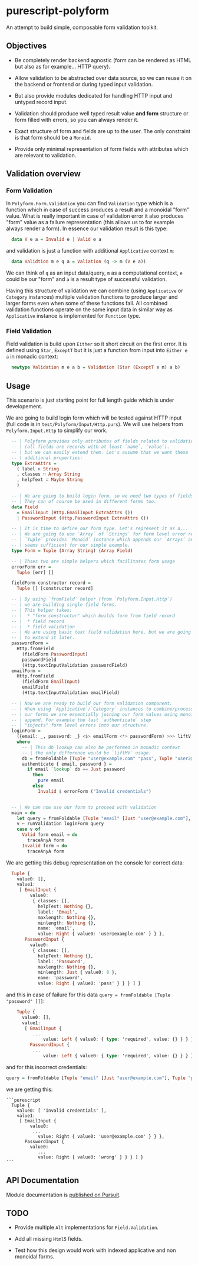 # purescript-polyform

An attempt to build simple, composable form validation toolkit.

## Objectives

  * Be completely render backend agnostic (form can be rendered as HTML but also as for example... HTTP query).

  * Allow validation to be abstracted over data source, so we can reuse it on the backend or frontend or during typed input validation.

  * But also provide modules dedicated for handling HTTP input and untyped record input.

  * Validation should produce well typed result value __and form__ structure or form filled with errors, so you can always render it.

  * Exact structure of form and fields are up to the user. The only constraint is that form should be a `Monoid`.

  * Provide only minimal representation of form fields with attributes which are relevant to validation.

## Validation overview

### Form Validation

  In `Polyform.Form.Validation` you can find `Validation` type which is a function which in case of success produces a result and a monoidal "form" value. What is really important in case of validation error it also produces "form" value as a failure representation (this allows us to for example always render a form). In essence our validation result is this type:

  ```purescript
    data V e a = Invalid e | Valid e a
  ```

and validation is just a function with additional `Applicative` context `m`:

  ```purescript
    data Validtion m e q a = Valiation (q -> m (V e a))
  ```
  We can think of `q` as an input data/query, `m` as a computational context, `e` could be our "form" and `a` is a result type of successful validation.

  Having this structure of validation we can combine (using `Applicative` or `Category` instances) multiple validation functions to produce larger and larger forms even when some of these functions fail. All combined validation functions operate on the same input data in similar way as `Applicative` instance is implemented for `Function` type.

### Field Validation

  Field validation is build upon `Either` so it short circuit on the first error. It is defined using `Star`, `ExceptT` but it is just a function from input into `Either e a` in monadic context:

  ```purescript
    newtype Validation m e a b = Validation (Star (ExceptT e m) a b)
  ```

## Usage

This scenario is just starting point for full length guide which is under developement.

We are going to build login form which will be tested against HTTP input (full code is in `test/Polyform/Input/Http.purs`). We will use helpers from `Polyform.Input.Http` to simplify our work.

  ```purescript
    -- | Polyform provides only attributes of fields related to validation
    -- | (all fields are records with at least `name`, `value`).
    -- | but we can easily extend them. Let's assume that we want these
    -- | additional properties:
    type ExtraAttrs =
      ( label ∷ String
      , classes ∷ Array String
      , helpText ∷ Maybe String
      )

    -- | We are going to build login form, so we need two types of fields.
    -- | They can of course be used in different forms too.
    data Field
      = EmailInput (Http.EmailInput ExtraAttrs ())
      | PasswordInput (Http.PasswordInput ExtraAttrs ())

    -- | It is time to define our form type. Let's represent it as a... `Tuple` :-)
    -- | We are going to use `Array` of `Strings` for form level error representation.
    -- | `Tuple` provides `Monoid` instance which appends our `Arrays` and it
    -- | seems sufficient for our simple example.
    type Form = Tuple (Array String) (Array Field)

    -- | Thses two are simple helpers which facilitates form usage
    errorForm err =
      Tuple [err] []

    fieldForm constructor record =
      Tuple [] [constructor record]

    -- | By using `fromField` helper (from `Polyform.Input.Http`)
    -- | we are building single field forms.
    -- | This helper takes:
    -- |  * "form constructor" which builds form from field record
    -- |  * field record
    -- |  * field validation
    -- | We are using basic text field validation here, but we are going
    -- | to extend it later.
    passwordForm =
      Http.fromField
        (fieldForm PasswordInput)
        passwordField
        (Http.textInputValidation passwordField)
    emailForm =
      Http.fromField
        (fieldForm EmailInput)
        emailField
        (Http.textInputValidation emailField)

    -- | Now we are ready to build our form validation component.
    -- | When using `Applicative`/`Category` instances to combine/process
    -- | our forms we are essentially joining our form values using monoidal
    -- | append. For example the last `authenticate` step
    -- | "injects" form level errors into our structure.
    loginForm =
      ({email: _, password: _} <$> emailForm <*> passwordForm) >>> liftV authenticate
      where
        -- | This db lookup can also be performed in monadic context
        -- | the only difference would be `liftMV` usage.
        db = fromFoldable [Tuple "user@example.com" "pass", Tuple "user2@example.com" "pass"]
        authenticate { email, password } =
          if email `lookup` db == Just password
            then
              pure email
            else
              Invalid $ errorForm ("Invalid credentials")


    -- | We can now use our form to proceed with validation
    main = do
      let query = fromFoldable [Tuple "email" [Just "user@example.com"], Tuple "password" [Just "pass"]]
      v ← runValidation loginForm query
      case v of
        Valid form email → do
          traceAnyA form
        Invalid form → do
          traceAnyA form
  ```

We are getting this debug representation on the console for correct data:


  ``` purescript
    Tuple {
      value0: [],
      value1:
       [ EmailInput {
           value0:
            { classes: [],
              helpText: Nothing {},
              label: 'Email',
              maxlength: Nothing {},
              minlength: Nothing {},
              name: 'email',
              value: Right { value0: 'user@example.com' } } },
         PasswordInput {
           value0:
            { classes: [],
              helpText: Nothing {},
              label: 'Password',
              maxlength: Nothing {},
              minlength: Just { value0: 8 },
              name: 'password',
              value: Right { value0: 'pass' } } } ] }
  ```

and this in case of failure for this data `query = fromFoldable [Tuple "password" []]`:

  ```purescript
      Tuple {
        value0: [],
        value1:
         [ EmailInput {
            ...
                value: Left { value0: { type: 'required', value: {} } } } },
           PasswordInput {
            ...
                value: Left { value0: { type: 'required', value: {} } } } } ] }
  ```

and  for this incorrect credentials:

  ```purescript
  query = fromFoldable [Tuple "email" [Just "user@example.com"], Tuple "password" [Just "wrong"]]
  ```

we are getting this:

    ```purescript
      Tuple {
        value0: [ 'Invalid credentials' ],
        value1:
         [ EmailInput {
             value0:
              ...
                value: Right { value0: 'user@example.com' } } },
           PasswordInput {
             value0:
                ...
                value: Right { value0: 'wrong' } } } ] }
    ```



## API Documentation

Module documentation is [published on Pursuit](http://pursuit.purescript.org/packages/purescript-polyform).

## TODO

- Provide multiple `Alt` implementations for `Field.Validation`.

- Add all missing `Html5` fields.

- Test how this design would work with indexed applicative and non monoidal forms.
